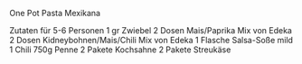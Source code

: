 One Pot Pasta Mexikana

Zutaten für 5-6 Personen
1 gr Zwiebel
2 Dosen Mais/Paprika Mix von Edeka
2 Dosen Kidneybohnen/Mais/Chili Mix von Edeka
1 Flasche Salsa-Soße mild
1 Chili 
750g Penne
2 Pakete Kochsahne
2 Pakete Streukäse
